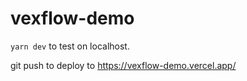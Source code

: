 # vexflow-demo

`yarn dev` to test on localhost.

git push to deploy to https://vexflow-demo.vercel.app/
